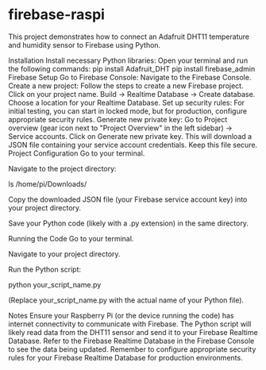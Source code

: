 # firebase-raspi
This project demonstrates how to connect an Adafruit DHT11 temperature and humidity sensor to Firebase using Python.

Installation
Install necessary Python libraries: Open your terminal and run the following commands: pip install Adafruit_DHT pip install firebase_admin
Firebase Setup
Go to Firebase Console: Navigate to the Firebase Console.
Create a new project: Follow the steps to create a new Firebase project.
Click on your project name.
Build -> Realtime Database -> Create database.
Choose a location for your Realtime Database.
Set up security rules: For initial testing, you can start in locked mode, but for production, configure appropriate security rules.
Generate new private key:
Go to Project overview (gear icon next to "Project Overview" in the left sidebar) -> Service accounts.
Click on Generate new private key. This will download a JSON file containing your service account credentials. Keep this file secure.
Project Configuration
Go to your terminal.

Navigate to the project directory:

ls /home/pi/Downloads/

Copy the downloaded JSON file (your Firebase service account key) into your project directory.

Save your Python code (likely with a .py extension) in the same directory.

Running the Code
Go to your terminal.

Navigate to your project directory.

Run the Python script:

python your_script_name.py

(Replace your_script_name.py with the actual name of your Python file).

Notes
Ensure your Raspberry Pi (or the device running the code) has internet connectivity to communicate with Firebase.
The Python script will likely read data from the DHT11 sensor and send it to your Firebase Realtime Database.
Refer to the Firebase Realtime Database in the Firebase Console to see the data being updated.
Remember to configure appropriate security rules for your Firebase Realtime Database for production environments.
